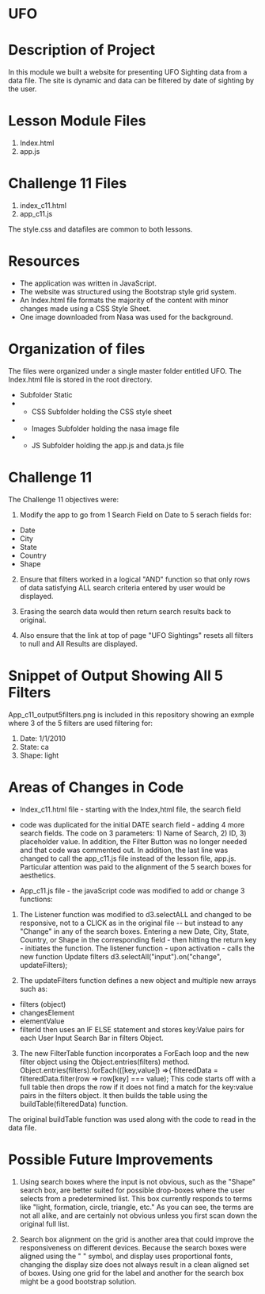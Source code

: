 # UFO

# Description of Project
In this module we built a website for presenting UFO Sighting data from a data file. The site is dynamic and data can be filtered by date of sighting by the user. 

# Lesson Module Files 
1) Index.html
2) app.js

# Challenge 11 Files
1) index_c11.html
2) app_c11.js

The style.css and datafiles are common to both lessons. 

# Resources
* The application was written in JavaScript.
* The website was structured using the Bootstrap style grid system.
* An Index.html file formats the majority of the content with minor changes made using a CSS Style Sheet. 
* One image downloaded from Nasa was used for the background. 

# Organization of files
The files were organized under a single master folder entitled UFO. The Index.html file is stored in the root directory. 

* Subfolder Static
* - CSS Subfolder holding the CSS style sheet
* - Images Subfolder holding the nasa image file
* - JS Subfolder holding the app.js and data.js file

# Challenge 11 
The Challenge 11 objectives were:

1) Modify the app to go from 1 Search Field on Date to 5 serach fields for: 
- Date
- City
- State
- Country
- Shape

2) Ensure that filters worked in a logical "AND" function so that only rows of data satisfying ALL search criteria entered by user would be displayed.

3) Erasing the search data would then return search results back to original.

4) Also ensure that the link at top of page "UFO Sightings" resets all filters to null and All Results are displayed. 

# Snippet of Output Showing All 5 Filters
App_c11_output5filters.png is included in this repository showing an exmple where 3 of the 5 filters are used filtering for:
1) Date: 1/1/2010
2) State: ca
3) Shape: light

# Areas of Changes in Code

- Index_c11.html file - starting with the Index,html file, the search field <li> code was duplicated for the initial DATE search field - adding 4 more search fields. The code on 3 parameters: 1) Name of Search, 2) ID, 3) placeholder value. In addition, the Filter Button was no longer needed and that code was commented out. In addition, the last line was changed to call the app_c11.js file instead of the lesson file, app.js. Particular attention was paid to the alignment of the 5 search boxes for aesthetics. 
  
- App_c11.js file - the javaScript code was modified to add or change 3 functions:

1) The Listener function was modified to d3.selectALL and changed to be responsive, not to a CLICK as in the original file -- but instead to any "Change" in any of the search boxes. Entering a new Date, City, State, Country, or Shape in the corresponding field - then hitting the return key - initiates the function. The listener function - upon activation - calls the new function Update filters
d3.selectAll("input").on("change", updateFilters);

2) The updateFilters function defines a new object and multiple new arrays such as:
- filters (object)
- changesElement
- elementValue
- filterId
then uses an IF ELSE statement and stores key:Value pairs for each User Input Search Bar in filters Object. 

3) The new FilterTable function incorporates a ForEach loop and the new filter object using the Object.entries(filters) method. 
Object.entries(filters).forEach(([key,value]) =>{
  filteredData = filteredData.filter(row => row[key] === value);
This code starts off with a full table then drops the row if it does not find a match for the key:value pairs in the filters object. 
It then builds the table using the buildTable(filteredData) function. 

The original buildTable function was used along with the code to read in the data file. 

# Possible Future Improvements
1) Using search boxes where the input is not obvious, such as the "Shape" search box, are better suited for possible drop-boxes where the user selects from a predetermined list. This box currently responds to terms like "light, formation, circle, triangle, etc." As you can see, the terms are not all alike, and are certainly not obvious unless you first scan down the original full list. 

2) Search box alignment on the grid is another area that could improve the responsiveness on different devices. Because the search boxes were aligned using the "&nbsp;" symbol, and display uses proportional fonts, changing the display size does not always result in a clean aligned set of boxes. Using one grid for the label and another for the search box might be a good bootstrap solution. 



